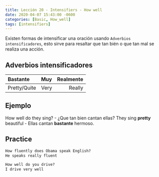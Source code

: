 ```yaml
---
title: Lección 20 - Intensifiers - How well
date: 2020-04-07 15:43:00 -0600
categories: [Basic, How_well]
tags: [intensifiers]
---
```


Existen formas de intensificar una oración usando `Adverbios intensificadores`, esto sirve para resaltar que tan bién o que tan mal se realiza una acción.

## Adverbios intensificadores

|Bastante|Muy|Realmente|
|:---|:--|---:|
|Pretty/Quite | Very | Really


## Ejemplo

How well do they sing? - ¿Que tan bien cantan ellas?
They sing **pretty** beautiful - Ellas cantan **bastante** hermoso.


## Practice

```html
How fluently does Obama speak English?
He speaks really fluent

How well do you drive?
I drive very well
```
